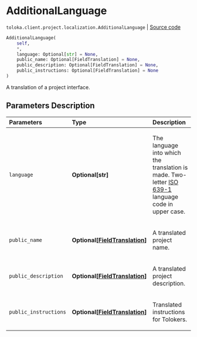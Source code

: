 # AdditionalLanguage
`toloka.client.project.localization.AdditionalLanguage` | [Source code](https://github.com/Toloka/toloka-kit/blob/v1.2.2/src/client/project/localization.py#L11)

```python
AdditionalLanguage(
    self,
    *,
    language: Optional[str] = None,
    public_name: Optional[FieldTranslation] = None,
    public_description: Optional[FieldTranslation] = None,
    public_instructions: Optional[FieldTranslation] = None
)
```

A translation of a project interface.

## Parameters Description

| Parameters | Type | Description |
| :----------| :----| :-----------|
`language`|**Optional\[str\]**|<p>The language into which the translation is made. Two-letter [ISO 639-1](https://en.wikipedia.org/wiki/List_of_ISO_639-1_codes) language code in upper case.</p>
`public_name`|**Optional\[[FieldTranslation](toloka.client.project.localization.AdditionalLanguage.FieldTranslation.md)\]**|<p>A translated project name.</p>
`public_description`|**Optional\[[FieldTranslation](toloka.client.project.localization.AdditionalLanguage.FieldTranslation.md)\]**|<p>A translated project description.</p>
`public_instructions`|**Optional\[[FieldTranslation](toloka.client.project.localization.AdditionalLanguage.FieldTranslation.md)\]**|<p>Translated instructions for Tolokers.</p>
